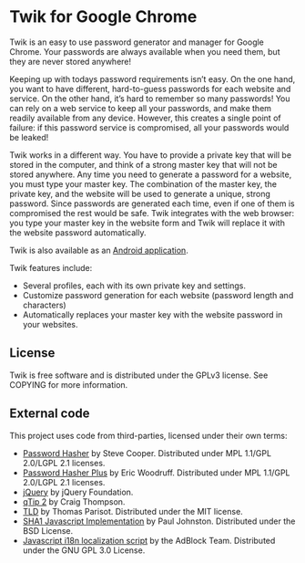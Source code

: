 Twik for Google Chrome
======================

Twik is an easy to use password generator and manager for Google Chrome.
Your passwords are always available when you need them, but they are never stored anywhere!

Keeping up with todays password requirements isn’t easy. On the one hand, you want to have different, hard-to-guess passwords for each website and service. On the other hand, it’s hard to remember so many passwords! You can rely on a web service to keep all your passwords, and make them readily available from any device. However, this creates a single point of failure: if this password service is compromised, all your passwords would be leaked!

Twik works in a different way. You have to provide a private key that will be stored in the computer, and think of a strong master key that will not be stored anywhere. Any time you need to generate a password for a website, you must type your master key. The combination of the master key, the private key, and the website will be used to generate a unique, strong password. Since passwords are generated each time, even if one of them is compromised the rest would be safe. Twik integrates with the web browser: you type your master key in the website form and Twik will replace it with the website password automatically.

Twik is also available as an [Android application](https://play.google.com/store/apps/details?id=com.reddyetwo.hashmypass.app).

Twik features include:
- Several profiles, each with its own private key and settings.
- Customize password generation for each website (password length and characters)
- Automatically replaces your master key with the website password in your websites.

License
-------

Twik is free software and is distributed under the GPLv3 license. See
COPYING for more information.

External code
-------------

This project uses code from third-parties, licensed under their own terms:
- [Password Hasher](https://addons.mozilla.org/en-US/firefox/addon/password-hasher/)
by Steve Cooper. Distributed under MPL 1.1/GPL 2.0/LGPL 2.1 licenses.
- [Password Hasher Plus](http://passwordhasherplus.com) by Eric Woodruff.
Distributed under MPL 1.1/GPL 2.0/LGPL 2.1 licenses.
- [jQuery](http://jquery.com/) by jQuery Foundation.
- [qTip 2](http://qtip2.com/) by Craig Thompson.
- [TLD](https://www.npmjs.org/package/tldjs) by Thomas Parisot. Distributed under the MIT license.
- [SHA1 Javascript Implementation](http://pajhome.org.uk/crypt/md5/) by Paul Johnston. Distributed under the BSD License.
- [Javascript i18n localization script](https://code.google.com/p/adblockforchrome/source/browse/trunk/functions.js) by the AdBlock Team. Distributed under the GNU GPL 3.0 License.
